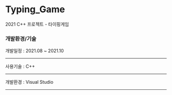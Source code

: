 # Typing_Game
2021 C++ 프로젝트 - 타이핑게임

<h3> 개발환경/기술 </h3>
개발일정 : 2021.08 ~ 2021.10 <hr>
사용기술 : C++ <hr>
개발환경 : Visual Studio <hr>
